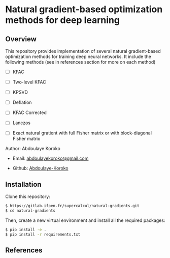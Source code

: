 # Natural gradient-based optimization methods for deep learning

## Overview

This repository provides implementation of several natural gradient-based optimization methods for training deep neural networks. It include the following methods (see in references section for more on each method)

- [ ] KFAC
- [ ] Two-level KFAC
- [ ] KPSVD
- [ ] Deflation
- [ ] KFAC Corrected
- [ ] Lanczos
- [ ] Exact natural gratient with full Fisher matrix or with block-diagonal Fisher matrix


Author: Abdoulaye Koroko

- Email: abdoulayekoroko@gmail.com

- Github: [Abdoulaye-Koroko](https://github.com/Abdoulaye-Koroko)

## Installation


Clone this repository:

```sh
$ https://gitlab.ifpen.fr/supercalcul/natural-gradients.git
$ cd natural-gradients

```

Then, create a new virtual environment and install all the required packages:

```sh
$ pip install -e .
$ pip install -r requirements.txt
```



## References

